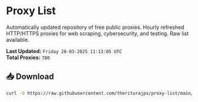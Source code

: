 # Proxy List

Automatically updated repository of free public proxies. Hourly refreshed HTTP/HTTPS proxies for web scraping, cybersecurity, and testing. Raw list available.

**Last Updated:** `Friday 28-03-2025 11:13:05 UTC`  
**Total Proxies:** `780`

## 📥 Download
```bash
curl -O https://raw.githubusercontent.com/theriturajps/proxy-list/main/proxies.txt
